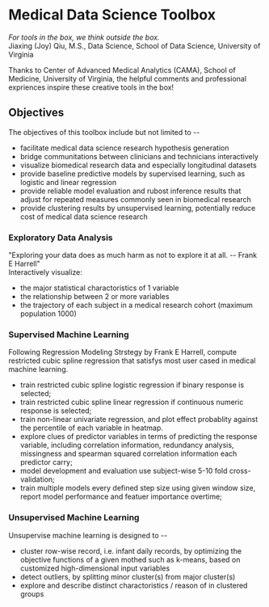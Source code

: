 # Medical Data Science Toolbox
*For tools in the box, we think outside the box.* <br/>
Jiaxing (Joy) Qiu, M.S., Data Science, School of Data Science, University of Virginia  <br/>

Thanks to Center of Advanced Medical Analytics (CAMA), School of Medicine, University of Virginia, the helpful comments and professional expriences inspire these creative tools in the box!<br/>

## Objectives
The objectives of this toolbox include but not limited to --
- facilitate medical data science research hypothesis generation
- bridge communitations between clinicians and technicians interactively
- visualize biomedical research data and especially longitudinal datasets
- provide baseline predictive models by supervised learning, such as logistic and linear regression
- provide reliable model evaluation and rubost inference results that adjust for repeated measures commonly seen in biomedical research
- provide clustering results by unsupervised learning, potentially reduce cost of medical data science research

### Exploratory Data Analysis
"Exploring your data does as much harm as not to explore it at all. -- Frank E Harrell" <br/>
Interactively visualize:
- the major statistical charactoristics of 1 variable
- the relationship between 2 or more variables
- the trajectory of each subject in a medical research cohort (maximum population 1000)

### Supervised Machine Learning
Following Regression Modeling Strstegy by Frank E Harrell, compute restricted cubic spline regression that satisfys most user cased in medical machine learning.
- train restricted cubic spline logistic regression if binary response is selected;
- train restricted cubic spline linear regression if continuous numeric response is selected;
- train non-linear univariate regression, and plot effect probablity against the percentile of each variable in heatmap.
- explore clues of predictor variables in terms of predicting the response variable, including correlation information, redundancy analysis, missingness and spearman squared correlation information each predictor carry;
- model development and evaluation use subject-wise 5-10 fold cross-validation;
- train multiple models every defined step size using given window size, report model performance and featuer importance overtime;

### Unsupervised Machine Learning
Unsupervise machine learning is designed to --
- cluster row-wise record, i.e. infant daily records, by optimizing the objective functions of a given mothed such as k-means, based on customized high-dimensional input variables
- detect outliers, by splitting minor cluster(s) from major cluster(s)
- explore and describe distinct charactoristics / reason of in clustered groups
